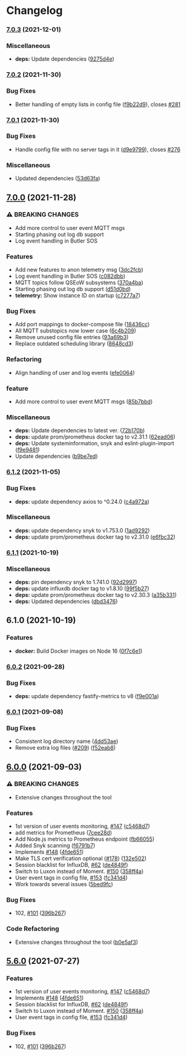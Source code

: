 # Changelog

### [7.0.3](https://www.github.com/ptarmiganlabs/butler-sos/compare/butler-sos-v7.0.2...butler-sos-v7.0.3) (2021-12-01)


### Miscellaneous

* **deps:** Update dependencies ([9275d4e](https://www.github.com/ptarmiganlabs/butler-sos/commit/9275d4e522b590768ccc63cd85fe6a276513e92e))

### [7.0.2](https://www.github.com/ptarmiganlabs/butler-sos/compare/butler-sos-v7.0.1...butler-sos-v7.0.2) (2021-11-30)


### Bug Fixes

* Better handling of empty lists in config file ([f9b22d9](https://www.github.com/ptarmiganlabs/butler-sos/commit/f9b22d90d3114d51290ce99ce0aee01e958c41c3)), closes [#281](https://www.github.com/ptarmiganlabs/butler-sos/issues/281)

### [7.0.1](https://www.github.com/ptarmiganlabs/butler-sos/compare/butler-sos-v7.0.0...butler-sos-v7.0.1) (2021-11-30)


### Bug Fixes

* Handle config file with no server tags in it ([d9e9799](https://www.github.com/ptarmiganlabs/butler-sos/commit/d9e9799d1d4826ba460421cf12f13ac5d249c433)), closes [#276](https://www.github.com/ptarmiganlabs/butler-sos/issues/276)


### Miscellaneous

* Updated dependencies ([53d63fa](https://www.github.com/ptarmiganlabs/butler-sos/commit/53d63fa27e4a431959cad0d3cc46a746fd6a1375))

## [7.0.0](https://www.github.com/ptarmiganlabs/butler-sos/compare/butler-sos-v6.1.2...butler-sos-v7.0.0) (2021-11-28)


### ⚠ BREAKING CHANGES

* Add more control to user event MQTT msgs
* Starting phasing out log db support
* Log event handling in Butler SOS

### Features

* Add new features to anon telemetry msg ([3dc2fcb](https://www.github.com/ptarmiganlabs/butler-sos/commit/3dc2fcb8fe728b89d5d7cc6959d069a8eb80973f))
* Log event handling in Butler SOS ([c082dbb](https://www.github.com/ptarmiganlabs/butler-sos/commit/c082dbb837d29417164ff3cc64a5ae5013474494))
* MQTT topics follow QSEoW subsystems ([370a4ba](https://www.github.com/ptarmiganlabs/butler-sos/commit/370a4bac13cc4635e6de8ebdf766c0d134fc0e33))
* Starting phasing out log db support ([d51d0bd](https://www.github.com/ptarmiganlabs/butler-sos/commit/d51d0bd0cff47006d00c164be705521c69cffd77))
* **telemetry:** Show instance ID on startup ([c7277a7](https://www.github.com/ptarmiganlabs/butler-sos/commit/c7277a7b59f12d3ffa717ac216407275b2647e83))


### Bug Fixes

* Add port mappings to docker-compose file ([18436cc](https://www.github.com/ptarmiganlabs/butler-sos/commit/18436ccf9e6a79f9b69954ffaa08ddbf9f8ff5c8))
* All MQTT substopics now lower case ([6c4b209](https://www.github.com/ptarmiganlabs/butler-sos/commit/6c4b2090600a08a2176d5be22fad51f34c9b0966))
* Remove unused config file entries ([93a69b3](https://www.github.com/ptarmiganlabs/butler-sos/commit/93a69b379bb4f9ebed903dc536108e90f6d07f87))
* Replace outdated scheduling library ([8648cd3](https://www.github.com/ptarmiganlabs/butler-sos/commit/8648cd38dc3a351619fdee94d9ba483a1f154411))


### Refactoring

* Align handling of user and log events ([efe0064](https://www.github.com/ptarmiganlabs/butler-sos/commit/efe0064b23048d71760aefc5cb4a9522145e746f))


### feature

* Add more control to user event MQTT msgs ([85b7bbd](https://www.github.com/ptarmiganlabs/butler-sos/commit/85b7bbdfb69e3fafcefa303565f6b560421d3cd3))


### Miscellaneous

* **deps:** Update dependencies to latest ver. ([72b170b](https://www.github.com/ptarmiganlabs/butler-sos/commit/72b170b18a3f76c8a0ddd3577161b232d007edba))
* **deps:** update prom/prometheus docker tag to v2.31.1 ([62ead06](https://www.github.com/ptarmiganlabs/butler-sos/commit/62ead0616acbec933fd27efbc77d6aa62ac1c0c3))
* **deps:** Update systeminformation, snyk and eslint-plugin-import ([f9e9481](https://www.github.com/ptarmiganlabs/butler-sos/commit/f9e94817f280969228abfa4ac7a95a9bde42a222))
* Update dependencies ([b9be7ed](https://www.github.com/ptarmiganlabs/butler-sos/commit/b9be7ed250418ec8dfc8f061976f8ae3e8177f1c))

### [6.1.2](https://www.github.com/ptarmiganlabs/butler-sos/compare/butler-sos-v6.1.1...butler-sos-v6.1.2) (2021-11-05)


### Bug Fixes

* **deps:** update dependency axios to ^0.24.0 ([c4a972a](https://www.github.com/ptarmiganlabs/butler-sos/commit/c4a972a34bf1bcbc4b9fe0b39fc3ebc1fa17c8f4))


### Miscellaneous

* **deps:** update dependency snyk to v1.753.0 ([1ad9292](https://www.github.com/ptarmiganlabs/butler-sos/commit/1ad929259f4beedeced5eed26c76dd63f1a7a308))
* **deps:** update prom/prometheus docker tag to v2.31.0 ([e6fbc32](https://www.github.com/ptarmiganlabs/butler-sos/commit/e6fbc320b644fd5e40e0d719b87e814cefacda50))

### [6.1.1](https://www.github.com/ptarmiganlabs/butler-sos/compare/butler-sos-v6.1.0...butler-sos-v6.1.1) (2021-10-19)


### Miscellaneous

* **deps:** pin dependency snyk to 1.741.0 ([92d2997](https://www.github.com/ptarmiganlabs/butler-sos/commit/92d29976f2a10312eaaaca3e145d3b0ec78c1056))
* **deps:** update influxdb docker tag to v1.8.10 ([99f5b27](https://www.github.com/ptarmiganlabs/butler-sos/commit/99f5b27f17676c49da894f667ebeaa9112075fee))
* **deps:** update prom/prometheus docker tag to v2.30.3 ([a35b331](https://www.github.com/ptarmiganlabs/butler-sos/commit/a35b33173d50e1dcc5c049eee2f41f369682a288))
* **deps:** Updated dependencies ([dbd3476](https://www.github.com/ptarmiganlabs/butler-sos/commit/dbd347640fe6fcd0107ddd7ace2cd3408fa94a6a))

## 6.1.0 (2021-10-19)


### Features

* **docker:** Build Docker images on Node 16 ([0f7c6e1](https://www.github.com/ptarmiganlabs/butler-sos/commit/0f7c6e1fe508012f843615204e02cd423fedc9ec))

### [6.0.2](https://www.github.com/ptarmiganlabs/butler-sos/compare/v6.0.1...v6.0.2) (2021-09-28)


### Bug Fixes

* **deps:** update dependency fastify-metrics to v8 ([f9e001a](https://www.github.com/ptarmiganlabs/butler-sos/commit/f9e001a3bc6e90cfbb7ad747123ff733914afa75))

### [6.0.1](https://www.github.com/ptarmiganlabs/butler-sos/compare/v6.0.0...v6.0.1) (2021-09-08)


### Bug Fixes

* Consistent log directory name ([4dd53ae](https://www.github.com/ptarmiganlabs/butler-sos/commit/4dd53aeefca77238fd94b99e3be14ac655094e75))
* Remove extra log files ([#209](https://www.github.com/ptarmiganlabs/butler-sos/issues/209)) ([f52eab8](https://www.github.com/ptarmiganlabs/butler-sos/commit/f52eab85758d9ffc57ba5ce262940e58d279b75d))

## [6.0.0](https://www.github.com/ptarmiganlabs/butler-sos/compare/v5.6.2...v6.0.0) (2021-09-03)


### ⚠ BREAKING CHANGES

* Extensive changes throughout the tool

### Features

* 1st version of user events monitoring, [#147](https://www.github.com/ptarmiganlabs/butler-sos/issues/147) ([c5468d7](https://www.github.com/ptarmiganlabs/butler-sos/commit/c5468d73b509a56b7ab08934ab654a59974963cf))
* add metrics for Prometheus ([7cee28d](https://www.github.com/ptarmiganlabs/butler-sos/commit/7cee28df1bc5a0f799a8309911acce86a35b85cb))
* Add Node.js metrics to Prometheus endpoint ([fb66055](https://www.github.com/ptarmiganlabs/butler-sos/commit/fb660554ae56a995602077823358578d88ce3221))
* Added Snyk scanning ([f6791b7](https://www.github.com/ptarmiganlabs/butler-sos/commit/f6791b74a072dc475e7a8120b7f0ccbcb1c0d081))
* Implements [#148](https://www.github.com/ptarmiganlabs/butler-sos/issues/148) ([4fde651](https://www.github.com/ptarmiganlabs/butler-sos/commit/4fde651bf0c21da77ea565869ccee9799801343d))
* Make TLS cert verification optional ([#178](https://www.github.com/ptarmiganlabs/butler-sos/issues/178)) ([132e502](https://www.github.com/ptarmiganlabs/butler-sos/commit/132e5023423d43b97578d96a9a27dad0f4e0f4c7))
* Session blacklist for InfluxDB, [#62](https://www.github.com/ptarmiganlabs/butler-sos/issues/62) ([de4849f](https://www.github.com/ptarmiganlabs/butler-sos/commit/de4849f1aa50b629f0d8da0e677f23d5acc620a8))
* Switch to Luxon instead of Moment. [#150](https://www.github.com/ptarmiganlabs/butler-sos/issues/150) ([358ff4a](https://www.github.com/ptarmiganlabs/butler-sos/commit/358ff4ae2c27b0168050e1bf01d682e13f4c82f5))
* User event tags in config file, [#153](https://www.github.com/ptarmiganlabs/butler-sos/issues/153) ([fc341d4](https://www.github.com/ptarmiganlabs/butler-sos/commit/fc341d4b6be39c3896ad83264ea7eca11890fd59))
* Work towards several issues ([5bed9fc](https://www.github.com/ptarmiganlabs/butler-sos/commit/5bed9fcb488f3e70a56af0f235c6cabd92fd1622))


### Bug Fixes

* 102, [#101](https://www.github.com/ptarmiganlabs/butler-sos/issues/101) ([396b267](https://www.github.com/ptarmiganlabs/butler-sos/commit/396b2676e7d68c7885fa58c0b3a9ab35a0978a41))


### Code Refactoring

* Extensive changes throughout the tool ([b0e5af3](https://www.github.com/ptarmiganlabs/butler-sos/commit/b0e5af3a0e8b0c899183f8acc739f01ade12c82a))

## [5.6.0](https://www.github.com/mountaindude/butler-sos/compare/v5.5.1...v5.6.0) (2021-07-27)


### Features

* 1st version of user events monitoring, [#147](https://www.github.com/mountaindude/butler-sos/issues/147) ([c5468d7](https://www.github.com/mountaindude/butler-sos/commit/c5468d73b509a56b7ab08934ab654a59974963cf))
* Implements [#148](https://www.github.com/mountaindude/butler-sos/issues/148) ([4fde651](https://www.github.com/mountaindude/butler-sos/commit/4fde651bf0c21da77ea565869ccee9799801343d))
* Session blacklist for InfluxDB, [#62](https://www.github.com/mountaindude/butler-sos/issues/62) ([de4849f](https://www.github.com/mountaindude/butler-sos/commit/de4849f1aa50b629f0d8da0e677f23d5acc620a8))
* Switch to Luxon instead of Moment. [#150](https://www.github.com/mountaindude/butler-sos/issues/150) ([358ff4a](https://www.github.com/mountaindude/butler-sos/commit/358ff4ae2c27b0168050e1bf01d682e13f4c82f5))
* User event tags in config file, [#153](https://www.github.com/mountaindude/butler-sos/issues/153) ([fc341d4](https://www.github.com/mountaindude/butler-sos/commit/fc341d4b6be39c3896ad83264ea7eca11890fd59))


### Bug Fixes

* 102, [#101](https://www.github.com/mountaindude/butler-sos/issues/101) ([396b267](https://www.github.com/mountaindude/butler-sos/commit/396b2676e7d68c7885fa58c0b3a9ab35a0978a41))
